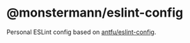 # @monstermann/eslint-config

Personal ESLint config based on
[antfu/eslint-config](https://github.com/antfu/eslint-config).
